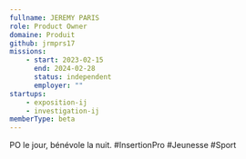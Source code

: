 ```yaml
---
fullname: JEREMY PARIS
role: Product Owner
domaine: Produit
github: jrmprs17
missions:
    - start: 2023-02-15
      end: 2024-02-28
      status: independent
      employer: ""
startups:
    - exposition-ij
    - investigation-ij
memberType: beta
---
```


PO le jour, bénévole la nuit. #InsertionPro #Jeunesse #Sport
